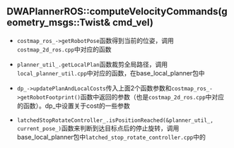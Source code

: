 ## DWAPlannerROS::computeVelocityCommands(geometry_msgs::Twist& cmd_vel)
- `costmap_ros_->getRobotPose`函数得到当前的位姿，调用`costmap_2d_ros.cpp`中对应的函数

- `planner_util_.getLocalPlan`函数裁剪全局路径，调用`local_planner_util.cpp`中对应的函数，在base_local_planner包中

- `dp_->updatePlanAndLocalCosts`传入上面2个函数参数和`costmap_ros_->getRobotFootprint()`函数中返回的参数（也是`costmap_2d_ros.cpp`中对应的函数）。dp_中设置关于cost的一些参数

- `latchedStopRotateController_.isPositionReached(&planner_util_, current_pose_)`函数来判断到达目标点后的停止旋转，调用base_local_planner包中`latched_stop_rotate_controller.cpp`中的